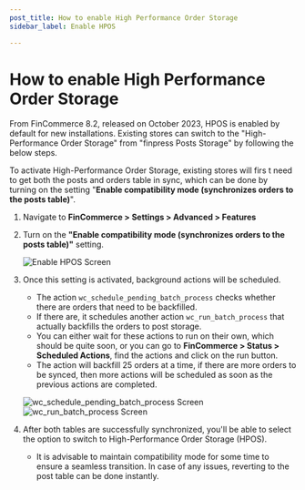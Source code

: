 ```yaml
---
post_title: How to enable High Performance Order Storage
sidebar_label: Enable HPOS

---
```


# How to enable High Performance Order Storage

From FinCommerce 8.2, released on October 2023, HPOS is enabled by default for new installations. Existing stores can switch to the "High-Performance Order Storage" from "finpress Posts Storage" by following the below steps.

To activate High-Performance Order Storage, existing stores will firs   t need to get both the posts and orders table in sync, which can be done by turning on the setting "**Enable compatibility mode (synchronizes orders to the posts table)**".

1. Navigate to **FinCommerce > Settings > Advanced > Features**
2. Turn on the **"Enable compatibility mode (synchronizes orders to the posts table)"** setting.

    ![Enable HPOS Screen](https://developer.fincommerce.com/wp-content/uploads/2023/12/New-Project-4.jpg)

3. Once this setting is activated, background actions will be scheduled.

    - The action `wc_schedule_pending_batch_process` checks whether there are orders that need to be backfilled.
    - If there are, it schedules another action `wc_run_batch_process` that actually backfills the orders to post storage.
    - You can either wait for these actions to run on their own, which should be quite soon, or you can go to **FinCommerce > Status > Scheduled Actions**, find the actions and click on the run button.
    - The action will backfill 25 orders at a time, if there are more orders to be synced, then more actions will be scheduled as soon as the previous actions are completed.

    ![wc_schedule_pending_batch_process Screen](https://developer.fincommerce.com/wp-content/uploads/2023/12/2.jpg)
    ![wc_run_batch_process Screen](https://developer.fincommerce.com/wp-content/uploads/2023/12/New-Project-5.jpg)

4. After both tables are successfully synchronized, you'll be able to select the option to switch to High-Performance Order Storage (HPOS).
  
    - It is advisable to maintain compatibility mode for some time to ensure a seamless transition. In case of any issues, reverting to the post table can be done instantly.

